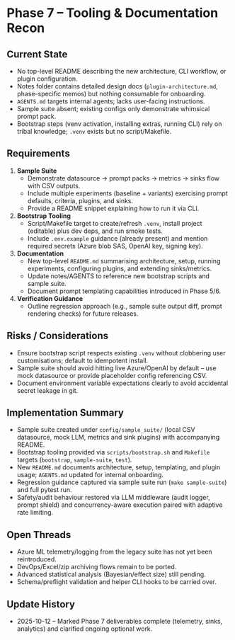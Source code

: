 # Phase 7 – Tooling & Documentation Recon

## Current State
- No top-level README describing the new architecture, CLI workflow, or plugin configuration.
- Notes folder contains detailed design docs (`plugin-architecture.md`, phase-specific memos) but nothing consumable for onboarding.
- `AGENTS.md` targets internal agents; lacks user-facing instructions.
- Sample suite absent; existing configs only demonstrate whimsical prompt pack.
- Bootstrap steps (venv activation, installing extras, running CLI) rely on tribal knowledge; `.venv` exists but no script/Makefile.

## Requirements
1. **Sample Suite**
   - Demonstrate datasource → prompt packs → metrics → sinks flow with CSV outputs.
   - Include multiple experiments (baseline + variants) exercising prompt defaults, criteria, plugins, and sinks.
   - Provide a README snippet explaining how to run it via CLI.
2. **Bootstrap Tooling**
   - Script/Makefile target to create/refresh `.venv`, install project (editable) plus dev deps, and run smoke tests.
   - Include `.env.example` guidance (already present) and mention required secrets (Azure blob SAS, OpenAI key, signing key).
3. **Documentation**
   - New top-level `README.md` summarising architecture, setup, running experiments, configuring plugins, and extending sinks/metrics.
   - Update notes/AGENTS to reference new bootstrap scripts and sample suite.
   - Document prompt templating capabilities introduced in Phase 5/6.
4. **Verification Guidance**
   - Outline regression approach (e.g., sample suite output diff, prompt rendering checks) for future releases.

## Risks / Considerations
- Ensure bootstrap script respects existing `.venv` without clobbering user customisations; default to idempotent install.
- Sample suite should avoid hitting live Azure/OpenAI by default – use mock datasource or provide placeholder config referencing CSV.
- Document environment variable expectations clearly to avoid accidental secret leakage in git.

## Implementation Summary
- Sample suite created under `config/sample_suite/` (local CSV datasource, mock LLM, metrics and sink plugins) with accompanying README.
- Bootstrap tooling provided via `scripts/bootstrap.sh` and `Makefile` targets (`bootstrap`, `sample-suite`, `test`).
- New `README.md` documents architecture, setup, templating, and plugin usage; `AGENTS.md` updated for internal onboarding.
- Regression guidance captured via sample suite run (`make sample-suite`) and full pytest run.
- Safety/audit behaviour restored via LLM middleware (audit logger, prompt shield) and concurrency-aware execution paired with adaptive rate limiting.

## Open Threads
- Azure ML telemetry/logging from the legacy suite has not yet been reintroduced.
- DevOps/Excel/zip archiving flows remain to be ported.
- Advanced statistical analysis (Bayesian/effect size) still pending.
- Schema/preflight validation and helper CLI hooks to be carried over.
<!-- UPDATE 2025-10-12: Telemetry, Excel/ZIP sinks, and advanced analytics plugins are now available; remaining work focuses on optional visualisations and extended CLI ergonomics. -->

## Update History
- 2025-10-12 – Marked Phase 7 deliverables complete (telemetry, sinks, analytics) and clarified ongoing optional work.
